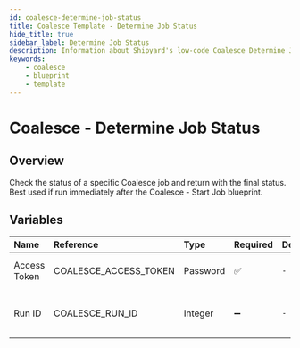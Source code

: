 ```yaml
---
id: coalesce-determine-job-status
title: Coalesce Template - Determine Job Status
hide_title: true
sidebar_label: Determine Job Status
description: Information about Shipyard's low-code Coalesce Determine Job Status blueprint. Quickly determine the status of Coalesce job 
keywords:
    - coalesce
    - blueprint
    - template
---
```


# Coalesce - Determine Job Status

## Overview
Check the status of a specific Coalesce job and return with the final status. Best used if run immediately after the Coalesce - Start Job blueprint.

## Variables

| Name | Reference | Type | Required | Default | Options | Description |
|:-----|:----------|:-----|:---------|:--------|:--------|:------------|
| Access Token | COALESCE_ACCESS_TOKEN  | Password |:white_check_mark: | `-` | - | The Coalesce API token |
| Run ID | COALESCE_RUN_ID  | Integer |:heavy_minus_sign: | `-` | - | The ID of the specific run to query |


